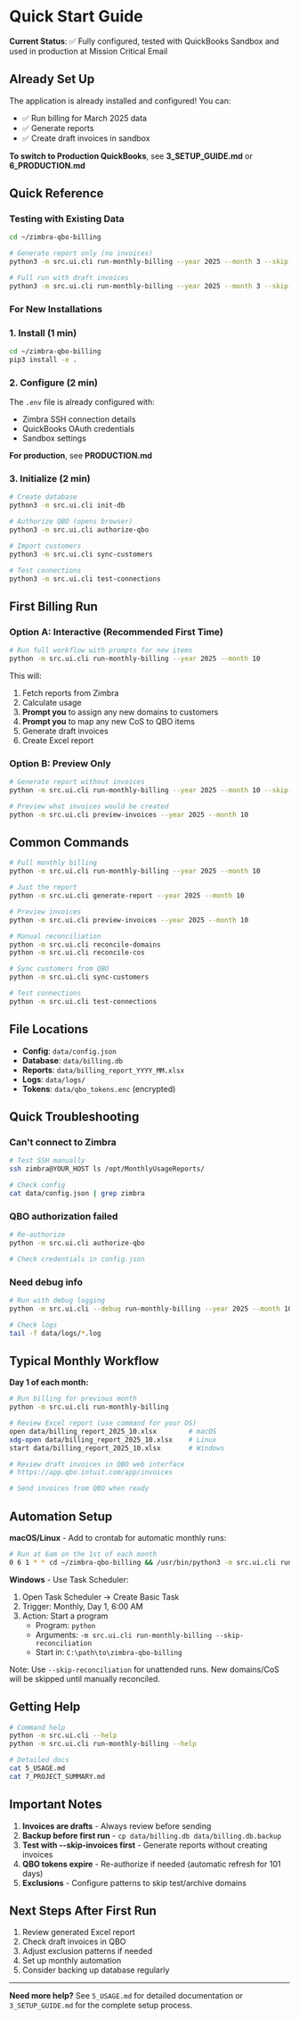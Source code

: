 # Quick Start Guide

**Current Status**: ✅ Fully configured, tested with QuickBooks Sandbox and used in production at Mission Critical Email

## Already Set Up

The application is already installed and configured! You can:
- ✅ Run billing for March 2025 data
- ✅ Generate reports
- ✅ Create draft invoices in sandbox

**To switch to Production QuickBooks**, see **3_SETUP_GUIDE.md** or **6_PRODUCTION.md**

## Quick Reference

### Testing with Existing Data

```bash
cd ~/zimbra-qbo-billing

# Generate report only (no invoices)
python3 -m src.ui.cli run-monthly-billing --year 2025 --month 3 --skip-invoices --skip-fetch

# Full run with draft invoices
python3 -m src.ui.cli run-monthly-billing --year 2025 --month 3 --skip-fetch --skip-reconciliation
```

### For New Installations

### 1. Install (1 min)
```bash
cd ~/zimbra-qbo-billing
pip3 install -e .
```

### 2. Configure (2 min)

The `.env` file is already configured with:
- Zimbra SSH connection details
- QuickBooks OAuth credentials
- Sandbox settings

**For production**, see **PRODUCTION.md**

### 3. Initialize (2 min)
```bash
# Create database
python3 -m src.ui.cli init-db

# Authorize QBO (opens browser)
python3 -m src.ui.cli authorize-qbo

# Import customers
python3 -m src.ui.cli sync-customers

# Test connections
python3 -m src.ui.cli test-connections
```

## First Billing Run

### Option A: Interactive (Recommended First Time)
```bash
# Run full workflow with prompts for new items
python -m src.ui.cli run-monthly-billing --year 2025 --month 10
```

This will:
1. Fetch reports from Zimbra
2. Calculate usage
3. **Prompt you** to assign any new domains to customers
4. **Prompt you** to map any new CoS to QBO items
5. Generate draft invoices
6. Create Excel report

### Option B: Preview Only
```bash
# Generate report without invoices
python -m src.ui.cli run-monthly-billing --year 2025 --month 10 --skip-invoices

# Preview what invoices would be created
python -m src.ui.cli preview-invoices --year 2025 --month 10
```

## Common Commands

```bash
# Full monthly billing
python -m src.ui.cli run-monthly-billing --year 2025 --month 10

# Just the report
python -m src.ui.cli generate-report --year 2025 --month 10

# Preview invoices
python -m src.ui.cli preview-invoices --year 2025 --month 10

# Manual reconciliation
python -m src.ui.cli reconcile-domains
python -m src.ui.cli reconcile-cos

# Sync customers from QBO
python -m src.ui.cli sync-customers

# Test connections
python -m src.ui.cli test-connections
```

## File Locations

- **Config**: `data/config.json`
- **Database**: `data/billing.db`
- **Reports**: `data/billing_report_YYYY_MM.xlsx`
- **Logs**: `data/logs/`
- **Tokens**: `data/qbo_tokens.enc` (encrypted)

## Quick Troubleshooting

### Can't connect to Zimbra
```bash
# Test SSH manually
ssh zimbra@YOUR_HOST ls /opt/MonthlyUsageReports/

# Check config
cat data/config.json | grep zimbra
```

### QBO authorization failed
```bash
# Re-authorize
python -m src.ui.cli authorize-qbo

# Check credentials in config.json
```

### Need debug info
```bash
# Run with debug logging
python -m src.ui.cli --debug run-monthly-billing --year 2025 --month 10

# Check logs
tail -f data/logs/*.log
```

## Typical Monthly Workflow

**Day 1 of each month:**

```bash
# Run billing for previous month
python -m src.ui.cli run-monthly-billing

# Review Excel report (use command for your OS)
open data/billing_report_2025_10.xlsx        # macOS
xdg-open data/billing_report_2025_10.xlsx    # Linux
start data/billing_report_2025_10.xlsx       # Windows

# Review draft invoices in QBO web interface
# https://app.qbo.intuit.com/app/invoices

# Send invoices from QBO when ready
```

## Automation Setup

**macOS/Linux** - Add to crontab for automatic monthly runs:

```bash
# Run at 6am on the 1st of each month
0 6 1 * * cd ~/zimbra-qbo-billing && /usr/bin/python3 -m src.ui.cli run-monthly-billing --skip-reconciliation >> data/logs/cron.log 2>&1
```

**Windows** - Use Task Scheduler:
1. Open Task Scheduler → Create Basic Task
2. Trigger: Monthly, Day 1, 6:00 AM
3. Action: Start a program
   - Program: `python`
   - Arguments: `-m src.ui.cli run-monthly-billing --skip-reconciliation`
   - Start in: `C:\path\to\zimbra-qbo-billing`

Note: Use `--skip-reconciliation` for unattended runs. New domains/CoS will be skipped until manually reconciled.

## Getting Help

```bash
# Command help
python -m src.ui.cli --help
python -m src.ui.cli run-monthly-billing --help

# Detailed docs
cat 5_USAGE.md
cat 7_PROJECT_SUMMARY.md
```

## Important Notes

1. **Invoices are drafts** - Always review before sending
2. **Backup before first run** - `cp data/billing.db data/billing.db.backup`
3. **Test with --skip-invoices first** - Generate reports without creating invoices
4. **QBO tokens expire** - Re-authorize if needed (automatic refresh for 101 days)
5. **Exclusions** - Configure patterns to skip test/archive domains

## Next Steps After First Run

1. Review generated Excel report
2. Check draft invoices in QBO
3. Adjust exclusion patterns if needed
4. Set up monthly automation
5. Consider backing up database regularly

---

**Need more help?** See `5_USAGE.md` for detailed documentation or `3_SETUP_GUIDE.md` for the complete setup process.

